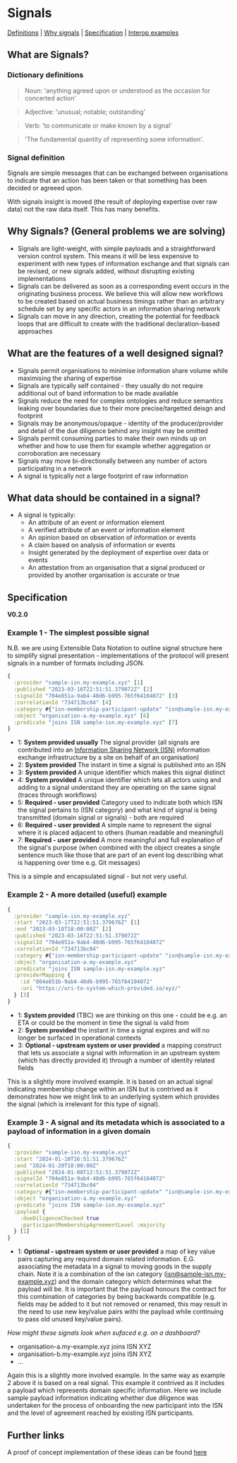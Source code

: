 # Signals
[Definitions](#dictionary-definitions) |
[Why signals](#why-signals-general-problems-we-are-solving) |
[Specification](#specification) |
[Interop examples](#other-interop-examples)

## What are Signals?

### Dictionary definitions

> Noun: 'anything agreed upon or understood as the occasion for concerted action'

> Adjective: 'unusual; notable; outstanding'

> Verb: 'to communicate or make known by a signal'

> 'The fundamental quantity of representing some information'.

### Signal definition

Signals are simple messages that can be exchanged between organisations to indicate that an action has been taken or that something has been decided or agreeed upon.

With signals insight is moved (the result of deploying expertise over raw data) not the raw data itself. This has many benefits.

## Why Signals? (General problems we are solving)

* Signals are light-weight, with simple payloads and a straightforward version control system. This means it will be less expensive to experiment with new types of information exchange and that signals can be revised, or new signals added, without disrupting existing implementations 
* Signals can be delivered as soon as a corresponding event occurs in the originating business process.  We believe this will allow new workflows to be created based on actual business timings rather than an arbitrary schedule set by any specific actors in an information sharing network
* Signals can move in any direction, creating the potential for feedback loops that are difficult to create with the traditional declaration-based approaches

## What are the features of a well designed signal?
- Signals permit organisations to minimise information share volume while maximising the sharing of expertise
- Signals are typically self contained - they usually do not require additional out of band information to be made available
- Signals reduce the need for complex ontologies and reduce semantics leaking over boundaries due to their more precise/targetted deisgn and footprint
- Signals may be anonymous/opaque - identity of the producer/provider and detail of the due diligence behind any insight may be omitted
- Signals permit consuming parties to make their own minds up on whether and how to use them for example whether aggregation or corroboration are necessary
- Signals may move bi-directionally between any number of actors participating in a network
- A signal is typically not a large footprint of raw information

## What data should be contained in a signal?
- A signal is typically:
  - An attribute of an event or information element
  - A verified attribute of an event or information element
  - An opinion based on observation of information or events
  - A claim based on analysis of information or events
  - Insight generated by the deployment of expertise over data or events
  - An attestation from an organisation that a signal produced or provided by another organisation is accurate or true

## Specification

**V0.2.0**

### Example 1 - The simplest possible signal

N.B. we are using Extensible Data Notation to outline signal structure here to simplify signal presentation - implementations of the protocol will present signals in a number of formats including JSON.

```clojure
{
  :provider "sample-isn.my-example.xyz" [1]
  :published "2023-03-16T22:51:51.379072Z" [2]
  :signalId "704e851a-9ab4-40d6-b995-765f64104072" [3]
  :correlationId "734713bc04" [4]
  :category #{"isn-membership-participant-update" "isn@sample-isn.my-example.xyz"} [5]
  :object "organisation-a.my-example.xyz" [6]
  :predicate "joins ISN sample-isn.my-example.xyz" [7]
}
```

- 1: **System provided usually** The signal provider (all signals are contributed into an [Information Sharing Network (ISN)](https://github.com/information-sharing-networks/.github/blob/main/glossary.md#information-sharing-network-isn) information exchange infrastructure by a site on behalf of an organisation)
- 2: **System provided** The instant in time a signal is published into an ISN
- 3: **System provided** A unique identifier which makes this signal distinct
- 4: **System provided** A unique identifier which lets all actors using and adding to a signal understand they are operating on the same signal (traces through workflows)
- 5: **Required - user provided** Category used to indicate both which ISN the signal pertains to (ISN category) and what kind of signal is being transmitted (domain signal or signals) - both are required
- 6: **Required - user provided** A simple name to represent the signal where it is placed adjacent to others (human readable and meaningful)
- 7: **Required - user provided** A more meaningful and full explanation of the signal's purpose (when combined with the object creates a single sentence much like those that are part of an event log describing what is happening over time e.g. Git messages)

This is a simple and encapsulated signal - but not very useful.

### Example 2 - A more detailed (useful) example

```clojure
{
  :provider "sample-isn.my-example.xyz"
  :start "2023-03-17T22:51:51.379676Z" [1]
  :end "2023-03-18T18:00:00Z" [2]
  :published "2023-03-16T22:51:51.379072Z"
  :signalId "704e851a-9ab4-40d6-b995-765f64104072"
  :correlationId "734713bc04"
  :category #{"isn-membership-participant-update" "isn@sample-isn.my-example.xyz"}
  :object "organisation-a.my-example.xyz"
  :predicate "joins ISN sample-isn.my-example.xyz"
  :providerMapping {
    :id "804e851b-9ab4-40d6-b995-765f64104072"
    :uri "https://uri-to-system-which-provided.io/xyz/"
  } [3]
}
```
- 1: **System provided** (TBC) we are thinking on this one - could be e.g. an ETA or could be the moment in time the signal is valid from
- 2: **System provided** the instant in time a signal expires and will no longer be surfaced in operational contexts
- 3: **Optional - upstream system or user provided** a mapping construct that lets us associate a signal with information in an upstream system (which has directly provided it) through a number of identity related fields

This is a slightly more involved example. It is based on an actual signal indicating membership change within an ISN but is contrived as it demonstrates how we might link to an underlying system which provides the signal (which is irrelevant for this type of signal).

### Example 3 - A signal and its metadata which is associated to a payload of information in a given domain

```clojure
{
  :provider "sample-isn.my-example.xyz"
  :start "2024-01-10T16:51:51.379676Z"
  :end "2024-01-20T18:00:00Z"
  :published "2024-01-08T12:51:51.379072Z"
  :signalId "704e851a-9ab4-40d6-b995-765f64104072"
  :correlationId "734713bc04"
  :category #{"isn-membership-participant-update" "isn@sample-isn.my-example.xyz"}
  :object "organisation-a.my-example.xyz"
  :predicate "joins ISN sample-isn.my-example.xyz"
  :payload {
    :dueDiligenceChecked true
    :participantMembershipAgreementLevel :majority
  } [1]
}
```
- 1: **Optional - upstream system or user provided** a map of key value pairs capturing any required domain related information. E.G. associating the metadata in a signal to moving goods in the supply chain. Note it is a combination of the isn category (isn@sample-isn.my-example.xyz) and the domain category which determines what the payload will be. It is important that the payload honours the contract for this combination of categories by being backwards compatible (e.g. fields may be added to it but not removed or renamed, this may result in the need to use new key/value pairs withi the payload while continuing to pass old unused key/value pairs).

*How might these signals look when sufaced e.g. on a dashboard?*

- organisation-a.my-example.xyz joins ISN XYZ
- organisation-b.my-example.xyz joins ISN XYZ
- ...

Again this is a slightly more involved example. In the same way as example 2 above it is based on a real signal. This example it contrived as it includes a payload which represents domain specific information. Here we include sample payload information indicating whether due diligence was undertaken for the process of onboarding the new participant into the ISN and the level of agreement reached by existing ISN participants.


## Further links
A  proof of concept implementation of these ideas can be found [here](https://github.com/information-sharing-networks/isn-ref-impl)
